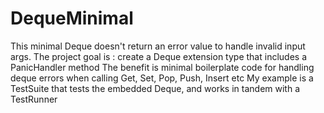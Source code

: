 # DequeMinimal
This minimal Deque doesn't return an error value to handle invalid input args.
The project goal is : create a Deque extension type that includes a PanicHandler method
The benefit is minimal boilerplate code for handling deque errors when calling Get, Set, Pop, Push, Insert etc
My example is a TestSuite that tests the embedded Deque, and works in tandem with a TestRunner
